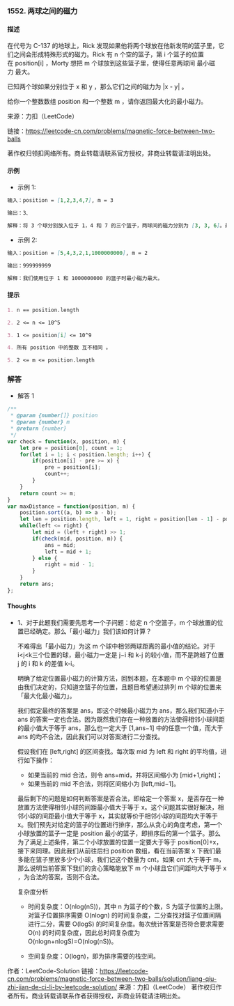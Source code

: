 ### 1552. 两球之间的磁力

#### 描述

在代号为 C-137 的地球上，Rick 发现如果他将两个球放在他新发明的篮子里，它们之间会形成特殊形式的磁力。Rick 有 n 个空的篮子，第 i 个篮子的位置在 position[i] ，Morty 想把 m 个球放到这些篮子里，使得任意两球间 最小磁力 最大。

已知两个球如果分别位于 x 和 y ，那么它们之间的磁力为 |x - y| 。

给你一个整数数组 position 和一个整数 m ，请你返回最大化的最小磁力。

来源：力扣（LeetCode）

链接：https://leetcode-cn.com/problems/magnetic-force-between-two-balls

著作权归领扣网络所有。商业转载请联系官方授权，非商业转载请注明出处。

#### 示例

+ 示例 1:
```md
输入：position = [1,2,3,4,7], m = 3

输出：3、

解释：将 3 个球分别放入位于 1，4 和 7 的三个篮子，两球间的磁力分别为 [3, 3, 6]。最小磁力为 3 。我们没办法让最小磁力大于 3 。
```
+ 示例 2:
```md
输入：position = [5,4,3,2,1,1000000000], m = 2

输出：999999999

解释：我们使用位于 1 和 1000000000 的篮子时最小磁力最大。
```


#### 提示
```md
1. n == position.length

2. 2 <= n <= 10^5

3. 1 <= position[i] <= 10^9

4. 所有 position 中的整数 互不相同 。

5. 2 <= m <= position.length
```

### 解答

+ 解答 1
```js
/**
 * @param {number[]} position
 * @param {number} m
 * @return {number}
 */
var check = function(x, position, m) {
    let pre = position[0], count = 1;
    for(let i = 1; i < position.length; i++) {
        if(position[i] - pre >= x) {
            pre = position[i];
            count++;
        }
    }
    return count >= m;
}
var maxDistance = function(position, m) {
    position.sort((a, b) => a - b);
    let len = position.length, left = 1, right = position[len - 1] - position[0], ans = -1;
    while(left <= right) {
        let mid = (left + right) >> 1;
        if(check(mid, position, m)) {
            ans = mid;
            left = mid + 1;
        } else {
            right = mid - 1;
        }
    }
    return ans;
};
```


#### Thoughts

+ 1、对于此题我们需要先思考一个子问题：给定 n 个空篮子，m 个球放置的位置已经确定。那么「最小磁力」我们该如何计算？

  不难得出「最小磁力」为这 m 个球中相邻两球距离的最小值的结论。对于 i<j<k三个位置的球，最小磁力一定是 j−i 和 k-j 的较小值，而不是跨越了位置 j 的 i 和 k 的差值 k-i。

  明确了给定位置最小磁力的计算方法，回到本题，在本题中 m 个球的位置是由我们决定的，只知道空篮子的位置，且题目希望通过排列 m 个球的位置来「最大化最小磁力」。

  我们假定最终的答案是 ans，即这个时候最小磁力为 ans，那么我们知道小于 ans 的答案一定也合法。因为既然我们存在一种放置的方法使得相邻小球间距的最小值大于等于 ans，那么也一定大于 [1,ans−1] 中的任意一个值，而大于 ans 的均不合法，因此我们可以对答案进行二分查找。

  假设我们在 [left,right] 的区间查找。每次取 mid 为 left 和 right 的平均值，进行如下操作：

  + 如果当前的 mid 合法，则令 ans=mid，并将区间缩小为 [mid+1,right]；
  + 如果当前的 mid 不合法，则将区间缩小为 [left,mid−1]。
  
  最后剩下的问题是如何判断答案是否合法，即给定一个答案 x，是否存在一种放置方法使得相邻小球的间距最小值大于等于 x。这个问题其实很好解决，相邻小球的间距最小值大于等于 x，其实就等价于相邻小球的间距均大于等于 x。我们预先对给定的篮子的位置进行排序，那么从贪心的角度考虑，第一个小球放置的篮子一定是 position 最小的篮子，即排序后的第一个篮子。那么为了满足上述条件，第二个小球放置的位置一定要大于等于 position[0]+x，接下来同理。因此我们从前往后扫 position 数组，看在当前答案 x 下我们最多能在篮子里放多少个小球，我们记这个数量为 cnt，如果 cnt 大于等于 m，那么说明当前答案下我们的贪心策略能放下 m 个小球且它们间距均大于等于 x ，为合法的答案，否则不合法。


  复杂度分析

  + 时间复杂度：O(nlog(nS))，其中 n 为篮子的个数，S 为篮子位置的上限。对篮子位置排序需要 O(nlogn) 的时间复杂度，二分查找对篮子位置间隔进行二分，需要 O(logS) 的时间复杂度。每次统计答案是否符合要求需要 O(n) 的时间复杂度，因此总时间复杂度为 O(nlogn+nlogS)=O(nlog(nS))。

  + 空间复杂度：O(logn)，即为排序需要的栈空间。

作者：LeetCode-Solution
链接：https://leetcode-cn.com/problems/magnetic-force-between-two-balls/solution/liang-qiu-zhi-jian-de-ci-li-by-leetcode-solution/
来源：力扣（LeetCode）
著作权归作者所有。商业转载请联系作者获得授权，非商业转载请注明出处。